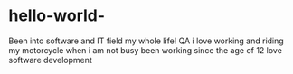 # hello-world-
Been into software and IT field my whole life! QA
i love working and riding my motorcycle when i am not busy
been working since the age of 12
love software development 

